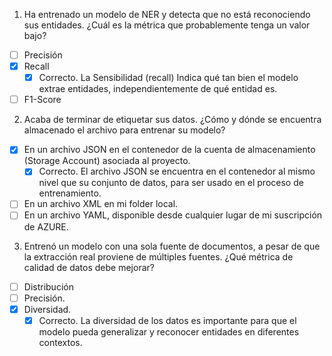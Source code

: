 1. Ha entrenado un modelo de NER y detecta que no está reconociendo sus entidades. ¿Cuál es la métrica que probablemente tenga un valor bajo?
- [ ] Precisión
- [X] Recall
    - [X] Correcto. La Sensibilidad (recall) Indica qué tan bien el modelo extrae entidades, independientemente de qué entidad es.
- [ ] F1-Score

2. Acaba de terminar de etiquetar sus datos. ¿Cómo y dónde se encuentra almacenado el archivo para entrenar su modelo?
- [X] En un archivo JSON en el contenedor de la cuenta de almacenamiento (Storage Account) asociada al proyecto.
    - [X] Correcto. El archivo JSON se encuentra en el contenedor al mismo nivel que su conjunto de datos, para ser usado en el proceso de entrenamiento.
- [ ] En un archivo XML en mi folder local.
- [ ] En un archivo YAML, disponible desde cualquier lugar de mi suscripción de AZURE.

3. Entrenó un modelo con una sola fuente de documentos, a pesar de que la extracción real proviene de múltiples fuentes. ¿Qué métrica de calidad de datos debe mejorar?
- [ ] Distribución
- [ ] Precisión.
- [X] Diversidad.
    - [X] Correcto. La diversidad de los datos es importante para que el modelo pueda generalizar y reconocer entidades en diferentes contextos.
